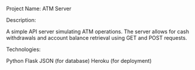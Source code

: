 Project Name: ATM Server

Description:

A simple API server simulating ATM operations. The server allows for cash withdrawals and account balance retrieval using GET and POST requests.

Technologies:

Python
Flask
JSON (for database)
Heroku (for deployment)
